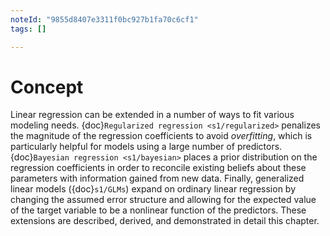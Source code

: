 ```yaml
---
noteId: "9855d8407e3311f0bc927b1fa70c6cf1"
tags: []

---
```


Concept
==============

Linear regression can be extended in a number of ways to fit various modeling needs. {doc}`Regularized regression <s1/regularized>` penalizes the magnitude of the regression coefficients to avoid *overfitting*, which is particularly helpful for models using a large number of predictors. {doc}`Bayesian regression <s1/bayesian>` places a prior distribution on the regression coefficients in order to reconcile existing beliefs about these parameters with information gained from new data. Finally, generalized linear models ({doc}`s1/GLMs`) expand on ordinary linear regression by changing the assumed error structure and allowing for the expected value of the target variable to be a nonlinear function of the predictors. These extensions are described, derived, and demonstrated in detail this chapter. 

